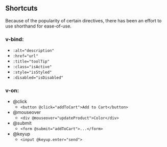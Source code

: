 ## Shortcuts

Because of the popularity of certain directives, there has been an effort to use shorthand for ease-of-use.

### v-bind:

- `:alt="description"`
- `:href="url"`
- `:title="toolTip"`
- `:class="isActive"`
- `:style="isStyled"`
- `:disabled="isDisabled"`

### v-on:

- @click
	- `<button @click="addToCart">Add to Cart</button>`
- @mouseover
	- `<div @mouseover="updateProduct">Color</div>`
- @submit
	- `<form @submit="addToCart">...</form>`
- @keyup
	- `<input @keyup.enter="send">`
